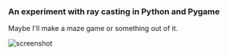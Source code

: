 ### An experiment with ray casting in Python and Pygame

Maybe I'll make a maze game or something out of it.

![screenshot](screenshot.png)

